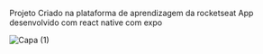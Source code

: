 Projeto Criado na plataforma de aprendizagem da rocketseat
App desenvolvido com react native com expo

![Capa (1)](https://user-images.githubusercontent.com/103587328/210278031-db492dda-beff-4270-91f5-69020b734726.png)

